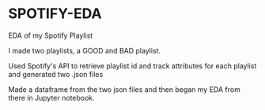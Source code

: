 # SPOTIFY-EDA
EDA of my Spotify Playlist

I made two playlists, a GOOD and BAD playlist. 

Used Spotify's API to retrieve playlist id and track attributes for each playlist and generated two .json files

Made a dataframe from the two json files and then began my EDA from there in Jupyter notebook.
